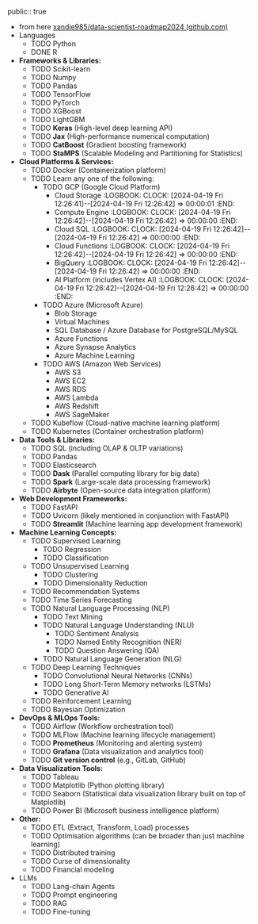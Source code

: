 public:: true

- from here [xandie985/data-scientist-roadmap2024 (github.com)](https://github.com/xandie985/data-scientist-roadmap2024?tab=readme-ov-file)
- Languages
	- TODO Python
	- DONE R
- **Frameworks & Libraries:**
	- TODO Scikit-learn
	- TODO Numpy
	- TODO Pandas
	- TODO TensorFlow
	- TODO PyTorch
	- TODO XGBoost
	- TODO LightGBM
	- TODO **Keras** (High-level deep learning API)
	- TODO **Jax** (High-performance numerical computation)
	- TODO **CatBoost** (Gradient boosting framework)
	- TODO **StaMPS** (Scalable Modeling and Partitioning for Statistics)
- **Cloud Platforms & Services:**
	- TODO Docker (Containerization platform)
	- TODO Learn any one of the following:
		- TODO GCP (Google Cloud Platform)
			- Cloud Storage
			  :LOGBOOK:
			  CLOCK: [2024-04-19 Fri 12:26:41]--[2024-04-19 Fri 12:26:42] =>  00:00:01
			  :END:
			- Compute Engine
			  :LOGBOOK:
			  CLOCK: [2024-04-19 Fri 12:26:42]--[2024-04-19 Fri 12:26:42] =>  00:00:00
			  :END:
			- Cloud SQL
			  :LOGBOOK:
			  CLOCK: [2024-04-19 Fri 12:26:42]--[2024-04-19 Fri 12:26:42] =>  00:00:00
			  :END:
			- Cloud Functions
			  :LOGBOOK:
			  CLOCK: [2024-04-19 Fri 12:26:42]--[2024-04-19 Fri 12:26:42] =>  00:00:00
			  :END:
			- BigQuery
			  :LOGBOOK:
			  CLOCK: [2024-04-19 Fri 12:26:42]--[2024-04-19 Fri 12:26:42] =>  00:00:00
			  :END:
			- AI Platform (includes Vertex AI)
			  :LOGBOOK:
			  CLOCK: [2024-04-19 Fri 12:26:42]--[2024-04-19 Fri 12:26:42] =>  00:00:00
			  :END:
		- TODO Azure (Microsoft Azure)
			- Blob Storage
			- Virtual Machines
			- SQL Database / Azure Database for PostgreSQL/MySQL
			- Azure Functions
			- Azure Synapse Analytics
			- Azure Machine Learning
		- TODO AWS (Amazon Web Services)
			- AWS S3
			- AWS EC2
			- AWS RDS
			- AWS Lambda
			- AWS Redshift
			- AWS SageMaker
	- TODO Kubeflow (Cloud-native machine learning platform)
	- TODO Kubernetes (Container orchestration platform)
- **Data Tools & Libraries:**
	- TODO SQL (including OLAP & OLTP variations)
	- TODO Pandas
	- TODO Elasticsearch
	- TODO **Dask** (Parallel computing library for big data)
	- TODO **Spark** (Large-scale data processing framework)
	- TODO **Airbyte** (Open-source data integration platform)
- **Web Development Frameworks:**
	- TODO FastAPI
	- TODO Uvicorn (likely mentioned in conjunction with FastAPI)
	- TODO **Streamlit** (Machine learning app development framework)
- **Machine Learning Concepts:**
	- TODO Supervised Learning
		- TODO Regression
		- TODO Classification
	- TODO Unsupervised Learning
		- TODO Clustering
		- TODO Dimensionality Reduction
	- TODO Recommendation Systems
	- TODO Time Series Forecasting
	- TODO Natural Language Processing (NLP)
		- TODO Text Mining
		- TODO Natural Language Understanding (NLU)
			- TODO Sentiment Analysis
			- TODO Named Entity Recognition (NER)
			- TODO Question Answering (QA)
		- TODO Natural Language Generation (NLG)
	- TODO Deep Learning Techniques
		- TODO Convolutional Neural Networks (CNNs)
		- TODO Long Short-Term Memory networks (LSTMs)
		- TODO Generative AI
	- TODO Reinforcement Learning
	- TODO Bayesian Optimization
- **DevOps & MLOps Tools:**
	- TODO Airflow (Workflow orchestration tool)
	- TODO MLFlow (Machine learning lifecycle management)
	- TODO **Prometheus** (Monitoring and alerting system)
	- TODO **Grafana** (Data visualization and analytics tool)
	- TODO **Git version control** (e.g., GitLab, GitHub)
- **Data Visualization Tools:**
	- TODO Tableau
	- TODO Matplotlib (Python plotting library)
	- TODO Seaborn (Statistical data visualization library built on top of Matplotlib)
	- TODO Power BI (Microsoft business intelligence platform)
- **Other:**
	- TODO ETL (Extract, Transform, Load) processes
	- TODO Optimisation algorithms (can be broader than just machine learning)
	- TODO Distributed training
	- TODO Curse of dimensionality
	- TODO Financial modeling
- LLMs
	- TODO Lang-chain Agents
	- TODO Prompt engineering
	- TODO RAG
	- TODO Fine-tuning